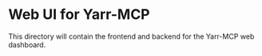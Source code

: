 # Web UI for Yarr-MCP
 
This directory will contain the frontend and backend for the Yarr-MCP web dashboard. 